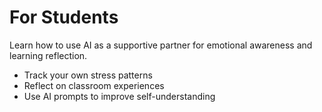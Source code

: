 # For Students

Learn how to use AI as a supportive partner for emotional awareness and learning reflection.

- Track your own stress patterns
- Reflect on classroom experiences
- Use AI prompts to improve self-understanding
